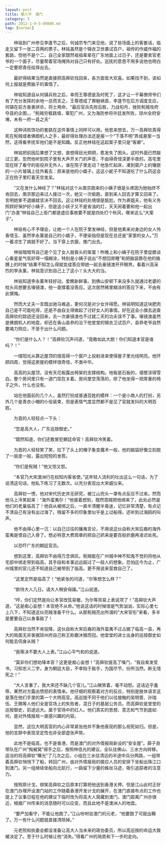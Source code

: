 ```yaml
---
layout: post
title: 第八节　澳门
category: 5
path: 2012-1-9-5-00800.md
tag: [normal]
---
```


　　林铭到广州参见李逢节之后，何诚宗专门来见他，说了些场面上的客套话，临走又留下一张二百两的票子。林铭虽然是个锦衣卫世袭试百户，祖传的作威作福的套路，但他不是个二，自己全家既然祖祖辈辈在广东地面上过日子，还是要卖官老爷的一个面子，尽量帮着官场掩饰对自己只有好处。巡抚的意思不用多说他也明白一定要把青任给择出去。

　　最好得结果当然是直接把高舜钦找回来，各方面皆大欢喜。如果找不到，该如何上报就是费脑子的事情了。

　　林铭知道自从何镇兵败之后，幸而王尊德是及时死了，这才让一干幕僚师爷们有了充分发挥的余地一总而言之，王尊德成了罪魅祸首，李逢节在后方调度支应，何镇在前方奋勇拼杀，将士用命，“最后官兵先败后胜，力战旬月，挫败髡贼攻府夺县的企图，，“髡贼穷极跳墙，窜犯广州，又为海防参将许廷发所败，琼州全府安堵，未有一府一县之夫“

　　这种讳败饰功的套路在这件事情上同样可以用。他思来想去，万一高舜钦真得死在髡贼或者佛朗机人之手，最好得处理办法还是报一个“下落不明”弄成悬案一当然，这得看李抚军他们是不是知趣。反正他林铭在这起案子里只是“客卿”。

　　林铭把前因后果想了又想，直想得目光炯炯，愈发失了困头。这时外面已然敲过三更。忽然他听到院子里有大声开关门的声音，不由得奇怪深更半夜的，高宅里现在除了看守的衙役并无外人，谁在院子里走动？他急忙起床，凑到窗户上的镶嵌的一小片玻璃上往外看去：原来是他的小嬉子。这这小妮子不知道吃了什么药这会正在院子里盯着天空发呆。

　　“又在发什么神经了？”林铭对这个从南京跑来的小姨子很是头疼因为她始终不肯回去，南京那边来过人接过一次，她又一次偷跑，直到来人回去才算又回来了。言明她爹不退婚就坚决不回去。这让林铭的处境很是尴尬。作为表姐夫，他有义务照顾好保护好小姨子，但是这小妖子又不是省油的灯，天天闹着要和他一起出门“办差”林铭自己上衙门都是虚应事故要不就是四处打个秋风，哪来这么“大案子”。

　　林铭有心不予理会，让她一个人在院子里发神经，但是他素来对身边的女人怜香惜玉、虽然李永薰是自己的小嬉子，不便染指但是现在总还是“家里的女人。”万一着凉生了病就不好了。当下穿上衣服，推门出去。

　　林铭暗暗骂自己是个见了女人就昏头的笨蛋！昨晚上和小姨子在院子里促膝谈心看星星气氛好得一塌糊涂，特别是小姨子说出“不想回房睡”和把脑袋靠在他的胳膊上的时候“结果不知怎么得就变成答应带她一起去豪镜澳开开眼界。看着兴高采烈的李永薰，林铭意识到自己上了这小丫头大大的当。

　　林铭知道李永薰年轻好动，爱瞧新鲜事。到佛山安顿下来没多久就通过老婆的枕头风想要去壕镜澳，他一直撑着没答应。这次居然稀里糊涂的答应下来，不由有此懊悔。

　　然而大丈夫一言既出驰马难追，更何况是对少女许得愿。林铭明知道这块肥肉自己是不可能吃得，还是不由自主得做起了讨好女人的事情。好在这会小旗去追查高舜钦的踪迹还没回来，去一次豪镜澳也不过就二天的功夫误不了事。壕镜澳虽然是佛朗机人的地盘，却还在香山县恭的治下他堂堂的锦衣卫试百户，县恭老爷自然要竭力照应，不至于出什么问题。

　　“你们是什么人？！”高舜钦沉声问道，“竟敢如此大胆！你们知道本官是谁吗？！”

　　一缕阳光从靠近屋顶的很高得一个窗户上投射进来使得屋子里光线明亮。他环顾四周，觉得这房屋的模样很奇怪，不类中华。

　　高高的尖屋顶，没有天花板露出椅架的支撑结构。地板是石板的，墙壁涂得雪白。整个房间里只有一道门现在关着。房间里空荡荡的，除了他坐得一把厚重的椅子之外，什么也没有。

　　站在他面前的几个人，虽然打扮成普通百姓的模样：一个是小商人的打扮，另外几个是青衣小帽的仆役装束，但是表情气度显然都不是见了官就发抖的大明百姓。

　　为首的人轻轻点一下头：

　　“您是高大人，广东巡按御史。”

　　“既然知道，你们还敢冒犯朝廷命官！高舜钦冷笑着。

　　为首的人轻轻笑了笑，拉下了头上的帽子象变魔术一般，他的脑袋好像立刻脱了一层皮一般，露出短短的发茬。

　　“你们是髡贼！”他又惊又怒。

　　“本官乃大宋澳洲行在权知内客省使。”这年轻人流利的吐出这么一句话，为了说清这句话，他私下练习了无数次。以充分表现出大宋威仪来。

　　高舜钦一愣，他对宋代历史并无研究，被江山兜头一罩有点反应不过来。然而他马上冷笑起来：“海外蛮夷尔！”他接着想到，既然霓贼把他绑来了，此处必然是他们的老巢临高了！他自从被绑之后，一直半清醒半昏迷，记忆非常清楚，有点记不清自己有没有出过海了。残留不多的印象里似乎是上过船得。还听到过海鸥的叫声。

　　他不由得心里一沉：以自己过往的攘夷言论，不用说这伙自称大宋后裔的海外蛮夷是恨自己入骨了。想必特意大费周章的把自己抓来是要百般折磨再凌迟处死。

　　以恐吓广东的朝廷官员。

　　想到这里，高舜钦不由得万念俱灰。髡贼能在广州城中神不知鬼不觉的将他从宅邸中绑走带到临高，其手段和本事远远超过了一般人的想象。恐怕迄今为止，广州城里的官儿还不知道自己被带到了临高。更不用说来营救自己了。

　　“这里定然是临高了！”他紧张的问道，“尔等想怎么样？”

　　“款待大人几日。请大人稍安母躁。”江山说道。

　　“哼，你们定然是向让本官改弦易辙，为尔等贸易上表说项了！”高舜钦大声道，“这是痴心妄想！本官绝不从命。”他说这话的时候很是气势汹汹，实际心里七上八下，不知道这伙亮贼准备干什么。从那髡贼亮出所谓的“大宋官衔”来看，多半是要要自己以身事敌了！

　　高舜钦当然不肯投降，这伙自称大宋后裔的海外蛮夷不过占据了临高一县，再大的局面无非害据琼州府自己称王称霸沐猴而冠。他堂堂的进士出身的巡按御史如何能去伺身从贼？

　　“我等决不要大人上表。”江山心平气和的说道。

　　“莫非你们想劝降本官？这更是痴心妄想！”高舜钦提高了嗓门，“我自束发受书，习知忠义二字。身为朝廷大臣，不幸陷于敌手，为国尽节，份所当然。断无惜死之！”

　　“大人言重了。我大宋还不缺几个官儿。”江山微笑着，毫不动怒。这话近乎羞辱，果然对方露出愤怒的表情来。他仔细的观察着对方的反应，特别是肢休语言这是落在他们手里的第一个大明高官。高巡按不同于他们以往接触的吴明晋、孙瑞伍、王赐等人他们全是官场上的失败者，混日子的基层公务员。而高舜钦是堂堂的巡按御史，前途远大。属于官场中的红人。他们真实的思想、意志和气节到底如何，是对外情报局一直感兴趣的内容。

　　显然，这位大明高官的内心非常紧张他并不象他表现的那么视死如归。但是，他的言辞中表现坚定性也非全部虚张声势。

　　此地不是临高，也不是香港，而是澳门的对外情报局新设的“安全屋”。薛子良带队在广州“掏被窝”得手之后，按照林佰光的建议，全队往佛山、三水方向转移。适当的将高舜钦“曝光”了几次之后，小组在三水往清远的半途中兵分两路，一组带着高舜钦悄悄下了船，转回广州，由对外情报局的接应人员的安排下坐船出珠江口到澳门。另一组继续坐船向北航行，一路留下少量的蛛丝马迹，吸引追踪者的注意力。

　　按照原计戈，绑架高舜钦之后原本打算把他送到香港关押。但是江山此时正好在澳门办理开设澳门站的工作随着香港开发计戈的展开，在澳门直接布点的工作也提上了议事日程在他的建议下临时改为将高大人窝藏到澳门。澳门距离广州亦很近，根据广州传来的消息随时可以应变，而且此地不是澳洲人的地盘。

　　“要严加看守，不能让他跑了。”江山吩咐驻澳门的元老，“他要跑了可就出糗了。万一有什么问题就直接清除掉。”

　　元老院和执委会都没准备让高大人当未来的政协委员，所以高巡按的命运大致被决定了。至于什么时候让他“消失。”得看广州的局势和下一步的走向。